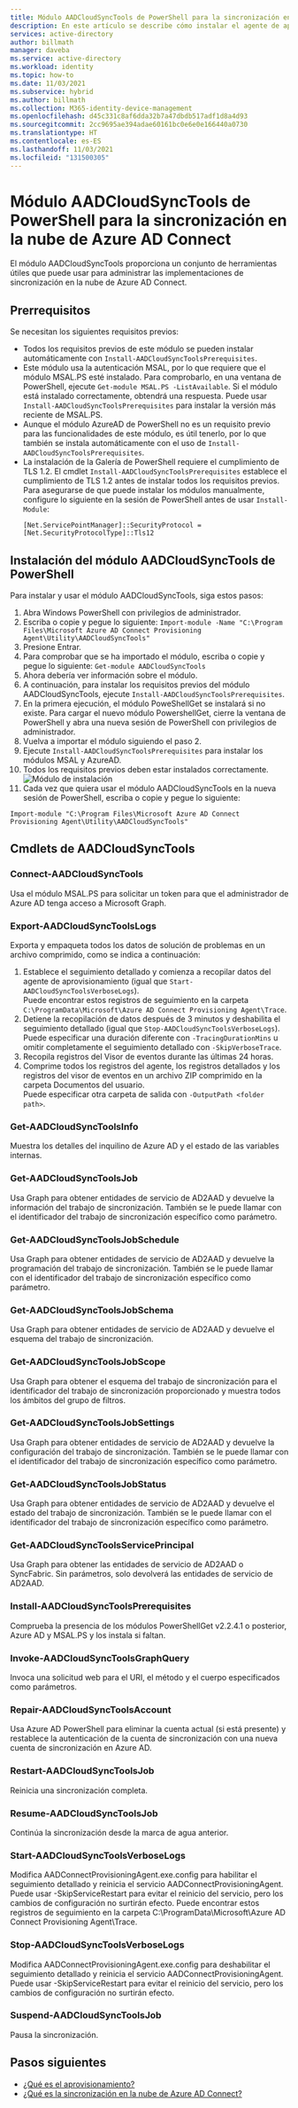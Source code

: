 ```yaml
---
title: Módulo AADCloudSyncTools de PowerShell para la sincronización en la nube de Azure AD Connect
description: En este artículo se describe cómo instalar el agente de aprovisionamiento en la nube de Azure AD Connect.
services: active-directory
author: billmath
manager: daveba
ms.service: active-directory
ms.workload: identity
ms.topic: how-to
ms.date: 11/03/2021
ms.subservice: hybrid
ms.author: billmath
ms.collection: M365-identity-device-management
ms.openlocfilehash: d45c331c8af6dda32b7a47dbdb517adf1d8a4d93
ms.sourcegitcommit: 2cc9695ae394adae60161bc0e6e0e166440a0730
ms.translationtype: HT
ms.contentlocale: es-ES
ms.lasthandoff: 11/03/2021
ms.locfileid: "131500305"
---
```

# <a name="aadcloudsynctools-powershell-module-for-azure-ad-connect-cloud-sync"></a>Módulo AADCloudSyncTools de PowerShell para la sincronización en la nube de Azure AD Connect

El módulo AADCloudSyncTools proporciona un conjunto de herramientas útiles que puede usar para administrar las implementaciones de sincronización en la nube de Azure AD Connect.

## <a name="prerequisites"></a>Prerrequisitos
Se necesitan los siguientes requisitos previos:

- Todos los requisitos previos de este módulo se pueden instalar automáticamente con `Install-AADCloudSyncToolsPrerequisites`.
- Este módulo usa la autenticación MSAL, por lo que requiere que el módulo MSAL.PS esté instalado. Para comprobarlo, en una ventana de PowerShell, ejecute `Get-module MSAL.PS -ListAvailable`. Si el módulo está instalado correctamente, obtendrá una respuesta. Puede usar `Install-AADCloudSyncToolsPrerequisites` para instalar la versión más reciente de MSAL.PS.
- Aunque el módulo AzureAD de PowerShell no es un requisito previo para las funcionalidades de este módulo, es útil tenerlo, por lo que también se instala automáticamente con el uso de `Install-AADCloudSyncToolsPrerequisites`. 
- La instalación de la Galería de PowerShell requiere el cumplimiento de TLS 1.2. El cmdlet `Install-AADCloudSyncToolsPrerequisites` establece el cumplimiento de TLS 1.2 antes de instalar todos los requisitos previos. Para asegurarse de que puede instalar los módulos manualmente, configure lo siguiente en la sesión de PowerShell antes de usar `Install-Module`:
  ```
  [Net.ServicePointManager]::SecurityProtocol = [Net.SecurityProtocolType]::Tls12 
  ```


## <a name="install-the-aadcloudsynctools-powershell-module"></a>Instalación del módulo AADCloudSyncTools de PowerShell
Para instalar y usar el módulo AADCloudSyncTools, siga estos pasos:

1. Abra Windows PowerShell con privilegios de administrador.
2. Escriba o copie y pegue lo siguiente: `Import-module -Name "C:\Program Files\Microsoft Azure AD Connect Provisioning Agent\Utility\AADCloudSyncTools"`
3. Presione Entrar.
4. Para comprobar que se ha importado el módulo, escriba o copie y pegue lo siguiente: `Get-module AADCloudSyncTools`
5. Ahora debería ver información sobre el módulo.
6. A continuación, para instalar los requisitos previos del módulo AADCloudSyncTools, ejecute `Install-AADCloudSyncToolsPrerequisites`.
7. En la primera ejecución, el módulo PoweShellGet se instalará si no existe. Para cargar el nuevo módulo PowershellGet, cierre la ventana de PowerShell y abra una nueva sesión de PowerShell con privilegios de administrador. 
8. Vuelva a importar el módulo siguiendo el paso 2.
9. Ejecute `Install-AADCloudSyncToolsPrerequisites` para instalar los módulos MSAL y AzureAD.
11. Todos los requisitos previos deben estar instalados correctamente. ![Módulo de instalación](media/reference-powershell/install-1.png)
12. Cada vez que quiera usar el módulo AADCloudSyncTools en la nueva sesión de PowerShell, escriba o copie y pegue lo siguiente:
```
Import-module "C:\Program Files\Microsoft Azure AD Connect Provisioning Agent\Utility\AADCloudSyncTools"
```


## <a name="aadcloudsynctools--cmdlets"></a>Cmdlets de AADCloudSyncTools
### <a name="connect-aadcloudsynctools"></a>Connect-AADCloudSyncTools
Usa el módulo MSAL.PS para solicitar un token para que el administrador de Azure AD tenga acceso a Microsoft Graph. 


### <a name="export-aadcloudsynctoolslogs"></a>Export-AADCloudSyncToolsLogs
Exporta y empaqueta todos los datos de solución de problemas en un archivo comprimido, como se indica a continuación:
 1. Establece el seguimiento detallado y comienza a recopilar datos del agente de aprovisionamiento (igual que `Start-AADCloudSyncToolsVerboseLogs`).
 <br>Puede encontrar estos registros de seguimiento en la carpeta `C:\ProgramData\Microsoft\Azure AD Connect Provisioning Agent\Trace`. </br>
 2. Detiene la recopilación de datos después de 3 minutos y deshabilita el seguimiento detallado (igual que `Stop-AADCloudSyncToolsVerboseLogs`).
 <br>Puede especificar una duración diferente con `-TracingDurationMins` u omitir completamente el seguimiento detallado con `-SkipVerboseTrace`. </br>
 3. Recopila registros del Visor de eventos durante las últimas 24 horas.
 4. Comprime todos los registros del agente, los registros detallados y los registros del visor de eventos en un archivo ZIP comprimido en la carpeta Documentos del usuario.
 <br>Puede especificar otra carpeta de salida con `-OutputPath <folder path>`. </br>

### <a name="get-aadcloudsynctoolsinfo"></a>Get-AADCloudSyncToolsInfo
Muestra los detalles del inquilino de Azure AD y el estado de las variables internas.

### <a name="get-aadcloudsynctoolsjob"></a>Get-AADCloudSyncToolsJob
Usa Graph para obtener entidades de servicio de AD2AAD y devuelve la información del trabajo de sincronización.
También se le puede llamar con el identificador del trabajo de sincronización específico como parámetro.

### <a name="get-aadcloudsynctoolsjobschedule"></a>Get-AADCloudSyncToolsJobSchedule
Usa Graph para obtener entidades de servicio de AD2AAD y devuelve la programación del trabajo de sincronización.
También se le puede llamar con el identificador del trabajo de sincronización específico como parámetro.

### <a name="get-aadcloudsynctoolsjobschema"></a>Get-AADCloudSyncToolsJobSchema
Usa Graph para obtener entidades de servicio de AD2AAD y devuelve el esquema del trabajo de sincronización.

### <a name="get-aadcloudsynctoolsjobscope"></a>Get-AADCloudSyncToolsJobScope
Usa Graph para obtener el esquema del trabajo de sincronización para el identificador del trabajo de sincronización proporcionado y muestra todos los ámbitos del grupo de filtros.

### <a name="get-aadcloudsynctoolsjobsettings"></a>Get-AADCloudSyncToolsJobSettings
Usa Graph para obtener entidades de servicio de AD2AAD y devuelve la configuración del trabajo de sincronización.
También se le puede llamar con el identificador del trabajo de sincronización específico como parámetro.

### <a name="get-aadcloudsynctoolsjobstatus"></a>Get-AADCloudSyncToolsJobStatus
Usa Graph para obtener entidades de servicio de AD2AAD y devuelve el estado del trabajo de sincronización.
También se le puede llamar con el identificador del trabajo de sincronización específico como parámetro.

### <a name="get-aadcloudsynctoolsserviceprincipal"></a>Get-AADCloudSyncToolsServicePrincipal
Usa Graph para obtener las entidades de servicio de AD2AAD o SyncFabric.
Sin parámetros, solo devolverá las entidades de servicio de AD2AAD.

### <a name="install-aadcloudsynctoolsprerequisites"></a>Install-AADCloudSyncToolsPrerequisites
Comprueba la presencia de los módulos PowerShellGet v2.2.4.1 o posterior, Azure AD y MSAL.PS y los instala si faltan.

### <a name="invoke-aadcloudsynctoolsgraphquery"></a>Invoke-AADCloudSyncToolsGraphQuery
Invoca una solicitud web para el URI, el método y el cuerpo especificados como parámetros.

### <a name="repair-aadcloudsynctoolsaccount"></a>Repair-AADCloudSyncToolsAccount
Usa Azure AD PowerShell para eliminar la cuenta actual (si está presente) y restablece la autenticación de la cuenta de sincronización con una nueva cuenta de sincronización en Azure AD.

### <a name="restart-aadcloudsynctoolsjob"></a>Restart-AADCloudSyncToolsJob
Reinicia una sincronización completa.

### <a name="resume-aadcloudsynctoolsjob"></a>Resume-AADCloudSyncToolsJob
Continúa la sincronización desde la marca de agua anterior.

### <a name="start-aadcloudsynctoolsverboselogs"></a>Start-AADCloudSyncToolsVerboseLogs
Modifica AADConnectProvisioningAgent.exe.config para habilitar el seguimiento detallado y reinicia el servicio AADConnectProvisioningAgent. Puede usar -SkipServiceRestart para evitar el reinicio del servicio, pero los cambios de configuración no surtirán efecto.  Puede encontrar estos registros de seguimiento en la carpeta C:\ProgramData\Microsoft\Azure AD Connect Provisioning Agent\Trace.

### <a name="stop-aadcloudsynctoolsverboselogs"></a>Stop-AADCloudSyncToolsVerboseLogs
Modifica AADConnectProvisioningAgent.exe.config para deshabilitar el seguimiento detallado y reinicia el servicio AADConnectProvisioningAgent. Puede usar -SkipServiceRestart para evitar el reinicio del servicio, pero los cambios de configuración no surtirán efecto.

### <a name="suspend-aadcloudsynctoolsjob"></a>Suspend-AADCloudSyncToolsJob
Pausa la sincronización.

## <a name="next-steps"></a>Pasos siguientes 

- [¿Qué es el aprovisionamiento?](what-is-provisioning.md)
- [¿Qué es la sincronización en la nube de Azure AD Connect?](what-is-cloud-sync.md)

